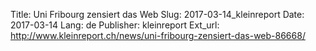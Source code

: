 Title: Uni Fribourg zensiert das Web
Slug: 2017-03-14_kleinreport
Date: 2017-03-14
Lang: de
Publisher: kleinreport
Ext_url: http://www.kleinreport.ch/news/uni-fribourg-zensiert-das-web-86668/
